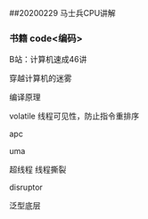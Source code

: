 ##20200229  马士兵CPU讲解

### 书籍  code<编码>

B站：计算机速成46讲

穿越计算机的迷雾

编译原理



volatile 线程可见性，防止指令重排序

apc

uma



超线程   线程撕裂





disruptor



泛型底层